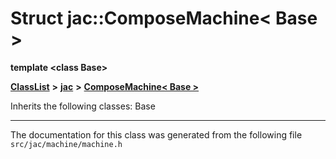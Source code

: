 

# Struct jac::ComposeMachine&lt; Base &gt;

**template &lt;class Base&gt;**



[**ClassList**](annotated.md) **>** [**jac**](namespacejac.md) **>** [**ComposeMachine&lt; Base &gt;**](structjac_1_1ComposeMachine_3_01Base_01_4.md)








Inherits the following classes: Base































































------------------------------
The documentation for this class was generated from the following file `src/jac/machine/machine.h`

